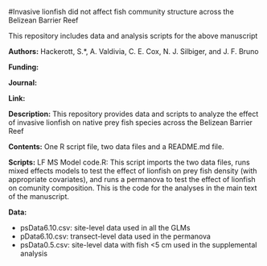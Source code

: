 #Invasive lionfish did not affect fish community structure across the Belizean Barrier Reef 

This repository includes data and analysis scripts for the above manuscript

**Authors:** Hackerott, S.*, A. Valdivia, C. E. Cox, N. J. Silbiger, and J. F. Bruno
 

**Funding:** 
 
**Journal:**  
   
**Link:**  

**Description:** This repository provides data and scripts to analyze the effect of invasive lionfish on native prey fish species across the Belizean Barrier Reef

**Contents:** One R script file, two data files and a README.md file.

**Scripts:** LF MS Model code.R: 
This script imports the two data files, runs mixed effects models to test the effect of lionfish on prey fish density (with appropriate covariates), and runs a permanova to test the effect of lionfish on comunity composition. This is the code for the analyses in the main text of the manuscript.

**Data:**  
  
* psData6.10.csv:  site-level data used in all the GLMs
* pData6.10.csv:  transect-level data used in the permanova
* psData0.5.csv:  site-level data with fish <5 cm used in the supplemental analysis
